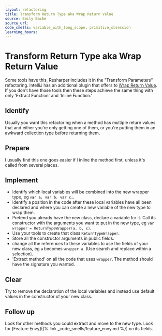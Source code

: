 ```yaml
---
layout: refactoring
title: Transform Return Type aka Wrap Return Value
source: Emily Bache
source_url: 
code_smells: variable_with_long_scope, primitive_obsession
learning_hours:
---
```


# Transform Return Type aka Wrap Return Value

Some tools have this, Resharper includes it in the "Transform Parameters" refactoring. IntelliJ has an additional plugin that offers to [Wrap Return Value](https://www.jetbrains.com/help/idea/wrap-return-value.html#wrap_return_value_example). If you don't have those tools then these steps achieve the same thing with only 'Extract Function' and 'Inline Function.'

## Identify
Usually you want this refactoring when a method has multiple return values that and either you're only getting one of them, or you're putting them in an awkward collection type before returning them.

## Prepare
I usually find this one goes easier if I inline the method first, unless it's called from several places.

## Implement
* Identify which local variables will be combined into the new wrapper type, eg `var a; var b; var c;`. 
* Identify a position in the code after these local variables have all been declared and where you can create a new variable of the new type to wrap them.
* Pretend you already have the new class, declare a variable for it. Call its constructor with the arguments you want to put in the new type, eg `var wrapper = ReturnTypeWrapper(a, b, c)`.
* Use your tools to create that class `ReturnTypeWrapper`.
* Store all the constructor arguments in public fields.
* change all the references to these variables to use the fields of your new class, eg `a` becomes `wrapper.a`. (Use search and replace within a selection).
* 'Extract method' on all the code that uses `wrapper`. The method should have the signature you wanted.

## Clear
Try to remove the declaration of the local variables and instead use default values in the constructor of your new class.


## Follow up
Look for other methods you could extract and move to the new type. Look for [Feature Envy]({% link _code_smells/feature_envy.md %}) on its fields.
